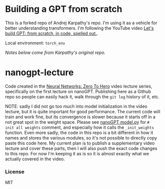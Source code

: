 # Building a GPT from scratch

This is a forked repo of Andrej Karpathy's repo. I'm using it as a vehicle for better understanding transformers. I'm following the YouTube video [Let's build GPT: from scratch, in code, spelled out.](https://www.youtube.com/watch?v=kCc8FmEb1nY).

Local environment: `torch_env`

*Notes below come from Karpathy's original repo.*

# nanogpt-lecture

Code created in the [Neural Networks: Zero To Hero](https://karpathy.ai/zero-to-hero.html) video lecture series, specifically on the first lecture on nanoGPT. Publishing here as a Github repo so people can easily hack it, walk through the `git log` history of it, etc.

NOTE: sadly I did not go too much into model initialization in the video lecture, but it is quite important for good performance. The current code will train and work fine, but its convergence is slower because it starts off in a not great spot in the weight space. Please see [nanoGPT model.py](https://github.com/karpathy/nanoGPT/blob/master/model.py) for `# init all weights` comment, and especially how it calls the `_init_weights` function. Even more sadly, the code in this repo is a bit different in how it names and stores the various modules, so it's not possible to directly copy paste this code here. My current plan is to publish a supplementary video lecture and cover these parts, then I will also push the exact code changes to this repo. For now I'm keeping it as is so it is almost exactly what we actually covered in the video.

### License

MIT

